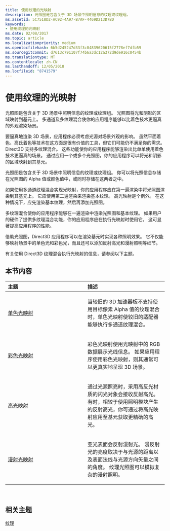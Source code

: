 ```yaml
---
title: 使用纹理的光映射
description: 光照图是包含关于 3D 场景中照明信息的纹理或纹理组。
ms.assetid: 5C7518D2-AC92-4A97-B7AF-4469D213D7BD
keywords:
- 使用纹理的光映射
ms.date: 02/08/2017
ms.topic: article
ms.localizationpriority: medium
ms.openlocfilehash: 6b5d245247d33f3c04839620615f2778ef7dfb59
ms.sourcegitcommit: d7613c791107f74b6a3dc12a372d9de916c0454b
ms.translationtype: MT
ms.contentlocale: zh-CN
ms.lasthandoff: 12/05/2018
ms.locfileid: "8741579"
---
```

# <a name="light-mapping-with-textures"></a>使用纹理的光映射


光照图是包含关于 3D 场景中照明信息的纹理或纹理组。 光照图将光和阴影的区域映射到基元上。 多通道及多纹理混合使你的应用程序能够以比着色技术更逼真的外观渲染场景。

要逼真地渲染 3D 场景，应用程序必须考虑光源对场景外观的影响。 虽然平面着色、高氏着色等技术在这方面是很有价值的工具，但它们可能仍不满足你的需求。 Direct3D 支持多纹理混合。 这些功能使你的应用程序能够渲染出比单单使用着色技术更逼真的场景。 通过应用一个或多个光照图，你的应用程序可以将光和阴影的区域映射到其基元。

光照图是包含关于 3D 场景中照明信息的纹理或纹理组。 你可以将光照信息存储在光照图的 Alpha 值或颜色值中，或同时存储在这两者之中。

如果使用多通道纹理混合实现光映射，你的应用程序应在第一遍渲染中将光照图渲染到其基元上。 它应使用第二遍渲染来渲染基本纹理。 高光映射是个例外。 在这种情况下，应先渲染基本纹理，然后再添加光照图。

多纹理混合使你的应用程序能够在一遍渲染中渲染光照图和基本纹理。 如果用户的硬件了提供多纹理混合功能，你的应用程序应在执行光映射时使用它。 这可显著提高应用程序的性能。

借助光照图，Direct3D 应用程序可以在渲染基元时实现各种照明效果。 它不仅能够映射场景中的单色光和彩色光，而且还可以添加反射高光和漫射照明等细节。

有关使用 Direct3D 纹理混合执行光映射的信息，请参阅以下主题。

## <a name="span-idin-this-sectionspanin-this-section"></a><span id="in-this-section"></span>本节内容


<table>
<colgroup>
<col width="50%" />
<col width="50%" />
</colgroup>
<thead>
<tr class="header">
<th align="left">主题</th>
<th align="left">描述</th>
</tr>
</thead>
<tbody>
<tr class="odd">
<td align="left"><p><a href="monochrome-light-maps.md">单色光映射</a></p></td>
<td align="left"><p>当较旧的 3D 加速器板不支持使用目标像素 Alpha 值的纹理混合时，单色光映射使较旧的适配器能够执行多通道纹理混合。</p></td>
</tr>
<tr class="even">
<td align="left"><p><a href="color-light-maps.md">彩色光映射</a></p></td>
<td align="left"><p>彩色光映射使用光映射中的 RGB 数据展示光线信息。 如果应用程序使用彩色光映射，则其通常可以更真实地呈现 3D 场景。</p></td>
</tr>
<tr class="odd">
<td align="left"><p><a href="specular-light-maps.md">高光映射</a></p></td>
<td align="left"><p>通过光源照亮时，采用高反光材质的闪光对象会接收反射高光。 有时，相较于使用照明模块产生的反射高光，你可通过将高光映射应用至基元获取更精确的高光。</p></td>
</tr>
<tr class="even">
<td align="left"><p><a href="diffuse-light-maps.md">漫射光映射</a></p></td>
<td align="left"><p>亚光表面会反射漫射光。 漫反射光的亮度取决于与光源的距离以及表面法线与光源方向矢量之间的角度。 纹理光照图可以模拟复杂的漫射照明。</p></td>
</tr>
</tbody>
</table>

 

## <a name="span-idrelated-topicsspanrelated-topics"></a><span id="related-topics"></span>相关主题


[纹理](textures.md)

 

 




